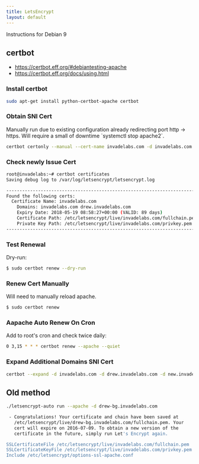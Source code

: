 ```yaml
---
title: LetsEncrypt
layout: default
---
```


Instructions for Debian 9

certbot
-------

-   <https://certbot.eff.org/#debiantesting-apache>
-   <https://certbot.eff.org/docs/using.html>

### Install certbot

``` bash
sudo apt-get install python-certbot-apache certbot
```

### Obtain SNI Cert

Manually run due to existing configuration already redirecting port http
-&gt; https. Will require a small of downtime \`systemctl stop
apache2\`.

``` bash
certbot certonly --manual --cert-name invadelabs.com -d invadelabs.com -d drew.invadelabs.com -m drewderivative@gmail.com --agree-tos
```

### Check newly Issue Cert

``` bash
root@invadelabs:~# certbot certificates
Saving debug log to /var/log/letsencrypt/letsencrypt.log

-------------------------------------------------------------------------------
Found the following certs:
  Certificate Name: invadelabs.com
    Domains: invadelabs.com drew.invadelabs.com
    Expiry Date: 2018-05-19 08:58:27+00:00 (VALID: 89 days)
    Certificate Path: /etc/letsencrypt/live/invadelabs.com/fullchain.pem
    Private Key Path: /etc/letsencrypt/live/invadelabs.com/privkey.pem
-------------------------------------------------------------------------------
```

### Test Renewal

Dry-run:

``` bash
$ sudo certbot renew --dry-run
```

### Renew Cert Manually

Will need to manually reload apache.

``` bash
$ sudo certbot renew
```

### Aapache Auto Renew On Cron

Add to root's cron and check twice daily:

``` bash
0 3,15 * * * certbot renew --apache --quiet 
```

### Expand Additional Domains SNI Cert

``` bash
certbot --expand -d invadelabs.com -d drew.invadelabs.com -d new.invadelabs.com
```

Old method
----------

``` bash
./letsencrypt-auto run --apache -d drew-bg.invadelabs.com

 - Congratulations! Your certificate and chain have been saved at
   /etc/letsencrypt/live/drew-bg.invadelabs.com/fullchain.pem. Your
   cert will expire on 2016-07-09. To obtain a new version of the
   certificate in the future, simply run Let's Encrypt again.

SSLCertificateFile /etc/letsencrypt/live/invadelabs.com/fullchain.pem
SSLCertificateKeyFile /etc/letsencrypt/live/invadelabs.com/privkey.pem
Include /etc/letsencrypt/options-ssl-apache.conf
```
